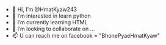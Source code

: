 - 👋 Hi, I’m @HmatKyaw243
- 👀 I’m interested in learn python
- 🌱 I’m currently learning HTML
- 💞️ I’m looking to collaborate on ...
- 📫 U can reach me on facebook = "BhonePyaeHmatKyaw"

<!---
HmatKyaw243/HmatKyaw243 is a ✨ special ✨ repository because its `README.md` (this file) appears on your GitHub profile.
You can click the Preview link to take a look at your changes.
--->
